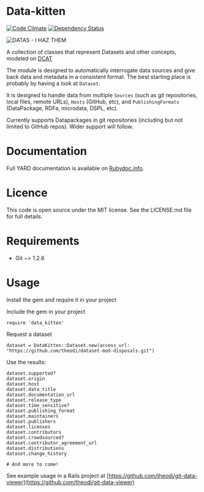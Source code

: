 # Data-kitten

[![Code Climate](https://codeclimate.com/github/theodi/data-kitten.png)](https://codeclimate.com/github/theodi/data-kitten)
[![Dependency Status](https://gemnasium.com/theodi/data-kitten.png)](https://gemnasium.com/theodi/data-kitten)

![DATAS - I HAZ THEM](https://gs1.wac.edgecastcdn.net/8019B6/data.tumblr.com/67399f2b335ef62d562dc9eb41c0db16/tumblr_mmy9g7rA8M1s4aj1ho1_500.jpg)

A collection of classes that represent Datasets and other concepts, modeled on [DCAT](http://www.w3.org/TR/vocab-dcat/)

The module is designed to automatically interrogate data sources and give back data 
and metadata in a consistent format. The best starting place is probably by having a look at `Dataset`.

It is designed to handle data from multiple `Sources` (such as git repositories, local files, remote URLs), 
`Hosts` (GitHub, etc), and `PublishingFormats` (DataPackage, RDFa, microdata, DSPL, etc).

Currently supports Datapackages in git repositories (including but not limited to GitHub repos). 
Wider support will follow.

# Documentation

Full YARD documentation is available on [Rubydoc.info](http://rubydoc.info/github/theodi/data-kitten/master/frames).

# Licence

This code is open source under the MIT license. See the LICENSE.md file for full details.

# Requirements

* Git ~> 1.2.6

# Usage

Install the gem and require it in your project

Include the gem in your project

	require 'data_kitten'
	
Request a dataset
	
	dataset = DataKitten::Dataset.new(access_url: "https://github.com/theodi/dataset-mod-disposals.git")
	
Use the results:

	dataset.supported?
	dataset.origin
	dataset.host
	dataset.data_title
	dataset.documentation_url
	dataset.release_type
	dataset.time_sensitive?
	dataset.publishing_format
	dataset.maintainers
	dataset.publishers
	dataset.licenses
	dataset.contributors
	dataset.crowdsourced?
	dataset.contributor_agreement_url
	dataset.distributions
	dataset.change_history
	
	# And more to come!

See example usage in a Rails project at [https://github.com/theodi/git-data-viewer](https://github.com/theodi/git-data-viewer)


